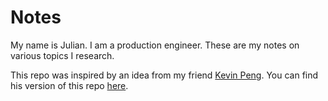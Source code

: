 # Notes

My name is Julian.
I am a production engineer. These are my notes on various topics I research.

This repo was inspired by an idea from my friend [Kevin Peng](https://github.com/kevintpeng).
You can find his version of this repo [here](https://github.com/kevintpeng/Learn-Something-Every-Day).
